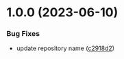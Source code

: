 # 1.0.0 (2023-06-10)


### Bug Fixes

* update repository name ([c2918d2](https://github.com/TopGunBuild/topgun-textencoder/commit/c2918d2ae53b75c3567e2766a58a9ae0ce1fda2e))
